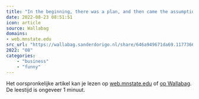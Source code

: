 ```yaml
---
title: "In the beginning, there was a plan, and then came the assumptions,"
date: 2022-08-23 08:51:51
icon: article
source: Wallabag
domains:
- web.mnstate.edu
src_url: "https://wallabag.sanderdorigo.nl/share/646a949671da69.11773663"
2022: "08"
categories:
    - "business"
    - "funny"
---
```

Het oorspronkelijke artikel kan je lezen op [web.mnstate.edu](https://web.mnstate.edu/alm/humor/ThePlan.htm) of [op Wallabag](https://wallabag.sanderdorigo.nl/share/646a949671da69.11773663). De leestijd is ongeveer 1 minuut.